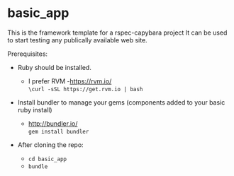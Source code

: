 # basic_app

This is the framework template for a rspec-capybara project
It can be used to start testing any publically available web site.

Prerequisites:

- Ruby should be installed.
  - I prefer RVM -https://rvm.io/  
  `\curl -sSL https://get.rvm.io | bash`

- Install bundler to manage your gems (components added to your basic ruby install)
  - http://bundler.io/  
  `gem install bundler`

- After cloning the repo:  
  - `cd basic_app`
  - `bundle`

